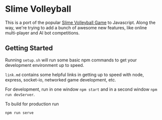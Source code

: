 Slime Volleyball
===============

This is a port of the popular [Slime Volleyball Game](http://oneslime.net/) to Javascript. Along the way, we're trying to add a bunch of awesome new features, like online multi-player and AI bot competitions.

## Getting Started

Running `setup.sh` will run some basic npm commands to get your development environment up to speed.

`link.md` contains some helpful links in getting up to speed with node, express, socket-io, networked game development, etc.

For development, run in one window `npm start` and in a second window `npm run devServer`.

To build for production run 

```
npm run serve
```
